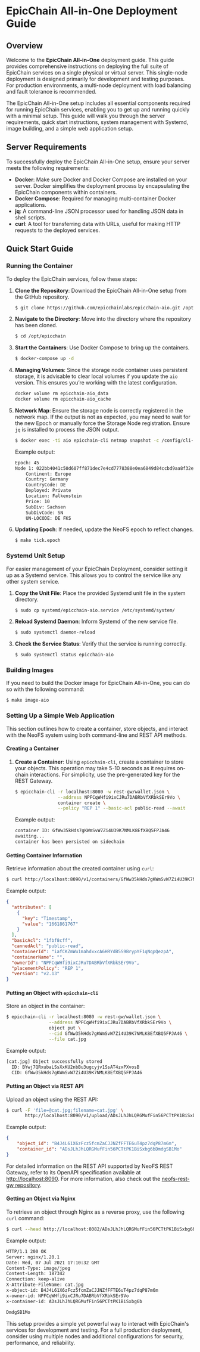 # EpicChain All-in-One Deployment Guide

## Overview

Welcome to the **EpicChain All-in-One** deployment guide. This guide provides comprehensive instructions on deploying the full suite of EpicChain services on a single physical or virtual server. This single-node deployment is designed primarily for development and testing purposes. For production environments, a multi-node deployment with load balancing and fault tolerance is recommended.

The EpicChain All-in-One setup includes all essential components required for running EpicChain services, enabling you to get up and running quickly with a minimal setup. This guide will walk you through the server requirements, quick start instructions, system management with Systemd, image building, and a simple web application setup.

## Server Requirements

To successfully deploy the EpicChain All-in-One setup, ensure your server meets the following requirements:

- **Docker**: Make sure Docker and Docker Compose are installed on your server. Docker simplifies the deployment process by encapsulating the EpicChain components within containers.
- **Docker Compose**: Required for managing multi-container Docker applications.
- **jq**: A command-line JSON processor used for handling JSON data in shell scripts.
- **curl**: A tool for transferring data with URLs, useful for making HTTP requests to the deployed services.

## Quick Start Guide

### Running the Container

To deploy the EpicChain services, follow these steps:

1. **Clone the Repository**: Download the EpicChain All-in-One setup from the GitHub repository.

   ```sh
   $ git clone https://github.com/epicchainlabs/epicchain-aio.git /opt/epicchain
   ```

2. **Navigate to the Directory**: Move into the directory where the repository has been cloned.

   ```sh
   $ cd /opt/epicchain
   ```

3. **Start the Containers**: Use Docker Compose to bring up the containers.

   ```sh
   $ docker-compose up -d
   ```

4. **Managing Volumes**: Since the storage node container uses persistent storage, it is advisable to clear local volumes if you update the `aio` version. This ensures you’re working with the latest configuration.

   ```sh
   docker volume rm epicchain-aio_data
   docker volume rm epicchain-aio_cache
   ```

5. **Network Map**: Ensure the storage node is correctly registered in the network map. If the output is not as expected, you may need to wait for the new Epoch or manually force the Storage Node registration. Ensure `jq` is installed to process the JSON output.

   ```sh
   $ docker exec -ti aio epicchain-cli netmap snapshot -c /config/cli-cfg-sn.yaml --rpc-endpoint 127.0.0.1:8080
   ```

   Example output:

   ```sh
   Epoch: 45
   Node 1: 022bb4041c50d607ff871dec7e4cd7778388e0ea6849d84ccbd9aa8f32e16a8131 ONLINE /dns4/localhost/tcp/8080
       Continent: Europe
       Country: Germany
       CountryCode: DE
       Deployed: Private
       Location: Falkenstein
       Price: 10
       SubDiv: Sachsen
       SubDivCode: SN
       UN-LOCODE: DE FKS
   ```

6. **Updating Epoch**: If needed, update the NeoFS epoch to reflect changes.

   ```sh
   $ make tick.epoch
   ```

### Systemd Unit Setup

For easier management of your EpicChain Deployment, consider setting it up as a Systemd service. This allows you to control the service like any other system service.

1. **Copy the Unit File**: Place the provided Systemd unit file in the system directory.

   ```sh
   $ sudo cp systemd/epicchain-aio.service /etc/systemd/system/
   ```

2. **Reload Systemd Daemon**: Inform Systemd of the new service file.

   ```sh
   $ sudo systemctl daemon-reload
   ```

3. **Check the Service Status**: Verify that the service is running correctly.

   ```sh
   $ sudo systemctl status epicchain-aio
   ```

### Building Images

If you need to build the Docker image for EpicChain All-in-One, you can do so with the following command:

```sh
$ make image-aio
```

### Setting Up a Simple Web Application

This section outlines how to create a container, store objects, and interact with the NeoFS system using both command-line and REST API methods.

#### Creating a Container

1. **Create a Container**: Using `epicchain-cli`, create a container to store your objects. This operation may take 5-10 seconds as it requires on-chain interactions. For simplicity, use the pre-generated key for the REST Gateway.

   ```sh
   $ epicchain-cli -r localhost:8080 -w rest-gw/wallet.json \
                   --address NPFCqWHfi9ixCJRu7DABRbVfXRbkSEr9Vo \
                   container create \
                   --policy "REP 1" --basic-acl public-read --await
   ```

   Example output:

   ```sh
   container ID: GfWw35kHds7gKWmSvW7Zi4U39K7NMLK8EfXBQ5FPJA46
   awaiting...
   container has been persisted on sidechain
   ```

#### Getting Container Information

Retrieve information about the created container using `curl`:

```sh
$ curl http://localhost:8090/v1/containers/GfWw35kHds7gKWmSvW7Zi4U39K7NMLK8EfXBQ5FPJA46 | jq
```

Example output:

```json
{
  "attributes": [
    {
      "key": "Timestamp",
      "value": "1661861767"
    }
  ],
  "basicAcl": "1fbf8cff",
  "cannedAcl": "public-read",
  "containerId": "iafCKZmWu1mahdxxcA6HRYdB5S9BrypYF1qNqpQezpA",
  "containerName": "",
  "ownerId": "NPFCqWHfi9ixCJRu7DABRbVfXRbkSEr9Vo",
  "placementPolicy": "REP 1",
  "version": "v2.13"
}
```

#### Putting an Object with `epicchain-cli`

Store an object in the container:

```sh
$ epicchain-cli -r localhost:8080 -w rest-gw/wallet.json \
                --address NPFCqWHfi9ixCJRu7DABRbVfXRbkSEr9Vo \
                object put \
                --cid GfWw35kHds7gKWmSvW7Zi4U39K7NMLK8EfXBQ5FPJA46 \
                --file cat.jpg
```

Example output:

```sh
[cat.jpg] Object successfully stored
  ID: BYwj7QRxubaLSsXxKU2nbBu3ugcyjv1SsAT4zxPXvosB
  CID: GfWw35kHds7gKWmSvW7Zi4U39K7NMLK8EfXBQ5FPJA46
```

#### Putting an Object via REST API

Upload an object using the REST API:

```sh
$ curl -F 'file=@cat.jpg;filename=cat.jpg' \
       http://localhost:8090/v1/upload/ADsJLhJhLQRGMufFin56PCTtPK1BiSxbg6bDmdgSB1Mo
```

Example output:

```json
{
    "object_id": "B4J4L61X6zFcz5fcmZaCJJNZfFFTE6uT4pz7dqP87m6m",
    "container_id": "ADsJLhJhLQRGMufFin56PCTtPK1BiSxbg6bDmdgSB1Mo"
}
```

For detailed information on the REST API supported by NeoFS REST Gateway, refer to its OpenAPI specification available at [http://localhost:8090](http://localhost:8090). For more information, also check out the [neofs-rest-gw repository](https://github.com/nspcc-dev/neofs-rest-gw).

#### Getting an Object via Nginx

To retrieve an object through Nginx as a reverse proxy, use the following `curl` command:

```sh
$ curl --head http://localhost:8082/ADsJLhJhLQRGMufFin56PCTtPK1BiSxbg6bDmdgSB1Mo/cat.jpg
```

Example output:

```sh
HTTP/1.1 200 OK
Server: nginx/1.20.1
Date: Wed, 07 Jul 2021 17:10:32 GMT
Content-Type: image/jpeg
Content-Length: 187342
Connection: keep-alive
X-Attribute-FileName: cat.jpg
x-object-id: B4J4L61X6zFcz5fcmZaCJJNZfFFTE6uT4pz7dqP87m6m
x-owner-id: NPFCqWHfi9ixCJRu7DABRbVfXRbkSEr9Vo
x-container-id: ADsJLhJhLQRGMufFin56PCTtPK1BiSxbg6b

DmdgSB1Mo
```

This setup provides a simple yet powerful way to interact with EpicChain's services for development and testing. For a full production deployment, consider using multiple nodes and additional configurations for security, performance, and reliability.

